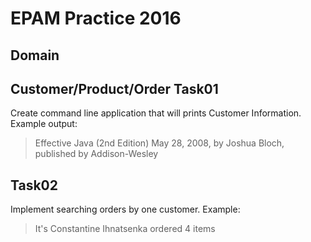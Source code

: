 EPAM Practice 2016
=============
Domain
------
Customer/Product/Order
Task01
------
Create command line application that will prints Customer Information. Example output:
> Effective Java (2nd Edition) May 28, 2008, by Joshua Bloch, published  by Addison-Wesley

Task02
-------
Implement searching orders by one customer. Example:
>It's Constantine Ihnatsenka ordered 4 items
